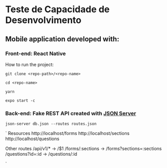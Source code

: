# Teste de Capacidade de Desenvolvimento

## Mobile application developed with:

### Front-end: React Native

How to run the project:

`git clone <repo-path>/<repo-name>`

`cd <repo-name>`

`yarn`

`expo start -c`

### Back-end: Fake REST API created with [JSON Server](https://github.com/typicode/json-server)

`json-server db.json --routes routes.json`

`
Resources
  http://localhost/forms
  http://localhost/sections
  http://localhost/questions

  Other routes
  /api/v1/* -> /$1
  /forms/:sections -> /forms?sections=:sections
  /questions\?id=:id -> /questions/:id

`
